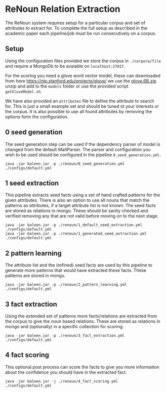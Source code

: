 ReNoun Relation Extraction
==========================

The ReNoun system requires setup for a particular corpus and set of attributes to extract for.
To complete the full setup as described in the academic paper each pipeline/job must be run consecutively on a corpus.

## Setup

Using the configuration files provided we store the corpus in `./corpora/file` and require a MongoDb to be avaiable on `localhost:27017`.

For the scoring you need a glove word vector model, these can downloaded from here <https://nlp.stanford.edu/projects/glove/> we use the [glove.6B.zip](http://nlp.stanford.edu/data/glove.6B.zip) unzip and add to the `models` folder or use the provided script `getGloveModel.sh`.

We have also provided an `attributes` file to define the attribute to search for. This is just a small example set and should be tuned ot your interests or the corpus. It is also possible to use all found attributes by removing the options form the configuration.

## 0 seed generation

The seed generation step can be used if the dependency parser of model is changed from the default MaltParser. 
The parser and configuration you wish to be used should be configured in the pipeline `0_seed_generation.yml`.

```
java -jar baleen.jar -p ./renoun/0_seed_generation.yml ./configs/default.yml
```


## 1 seed extraction

This pipeline extracts seed facts using a set of hand crafted patterns for the given attributes. 
There is also an option to use all nouns that match the patterns as attributes, if a target attribute list is not known.
The seed facts are stored as relations in mongo.
These should be sanity checked and verified removing any that are not valid before moving on to the next stage. 

```
java -jar baleen.jar -p ./renoun/1_default_seed_extraction.yml ./configs/default.yml
java -jar baleen.jar -p ./renoun/1_generated_seed_extraction.yml ./configs/default.yml
```

## 2 pattern learning

The attribute list and the (refined) seed facts are used by this pipeline to generate more patterns that would have extracted these facts.
These patterns are stored in mongo.

```
java -jar baleen.jar -p ./renoun/2_pattern_learning.yml ./configs/default.yml
```

## 3 fact extraction

Using the extended set of patterns more facts/relations are extracted from the corpus to give the noun based relations.
These are stored as relations in mongo and (optionally) in a specific collection for scoring.

```
java -jar baleen.jar -p ./renoun/3_fact_extraction.yml ./configs/default.yml
```

## 4 fact scoring

This optional post process can score the facts to give you more information about the confidence you should have in the extracted fact. 

```
java -jar baleen.jar -j ./renoun/4_fact_scoring.yml ./configs/default.yml
```